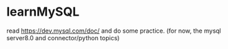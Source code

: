 # learnMySQL
read https://dev.mysql.com/doc/ and do some practice. (for now, the mysql server8.0 and connector/python topics)
